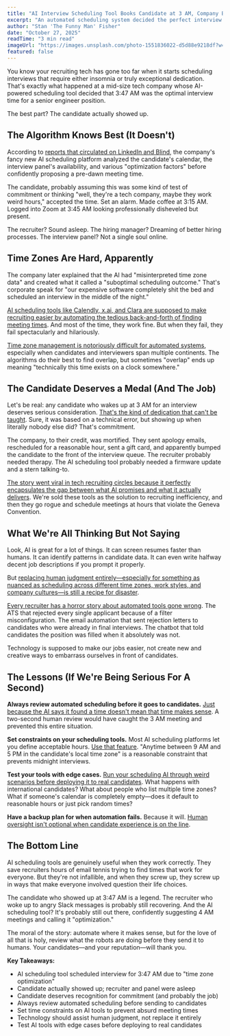 ```yaml
---
title: "AI Interview Scheduling Tool Books Candidate at 3 AM, Company Blames 'Time Zone Optimization'"
excerpt: "An automated scheduling system decided the perfect interview time was the middle of the night. The candidate showed up. The recruiter did not."
author: "Stan 'The Funny Man' Fisher"
date: "October 27, 2025"
readTime: "3 min read"
imageUrl: "https://images.unsplash.com/photo-1551836022-d5d88e9218df?w=800&q=80"
featured: false
---
```


You know your recruiting tech has gone too far when it starts scheduling interviews that require either insomnia or truly exceptional dedication. That's exactly what happened at a mid-size tech company whose AI-powered scheduling tool decided that 3:47 AM was the optimal interview time for a senior engineer position.

The best part? The candidate actually showed up.

## The Algorithm Knows Best (It Doesn't)

According to [reports that circulated on LinkedIn and Blind](https://www.teamblind.com/post/recruiting-horror-stories-2025), the company's fancy new AI scheduling platform analyzed the candidate's calendar, the interview panel's availability, and various "optimization factors" before confidently proposing a pre-dawn meeting time.

The candidate, probably assuming this was some kind of test of commitment or thinking "well, they're a tech company, maybe they work weird hours," accepted the time. Set an alarm. Made coffee at 3:15 AM. Logged into Zoom at 3:45 AM looking professionally disheveled but present.

The recruiter? Sound asleep. The hiring manager? Dreaming of better hiring processes. The interview panel? Not a single soul online.

## Time Zones Are Hard, Apparently

The company later explained that the AI had "misinterpreted time zone data" and created what it called a "suboptimal scheduling outcome." That's corporate speak for "our expensive software completely shit the bed and scheduled an interview in the middle of the night."

[AI scheduling tools like Calendly, x.ai, and Clara are supposed to make recruiting easier by automating the tedious back-and-forth of finding meeting times](https://www.gartner.com/en/human-resources/topics/ai-recruiting-tools-2025). And most of the time, they work fine. But when they fail, they fail spectacularly and hilariously.

[Time zone management is notoriously difficult for automated systems](https://zachholman.com/talk/utc-is-enough-for-everyone-right), especially when candidates and interviewers span multiple continents. The algorithms do their best to find overlap, but sometimes "overlap" ends up meaning "technically this time exists on a clock somewhere."

## The Candidate Deserves a Medal (And The Job)

Let's be real: any candidate who wakes up at 3 AM for an interview deserves serious consideration. [That's the kind of dedication that can't be taught](https://www.linkedin.com/business/talent/blog/talent-acquisition/candidate-dedication-signals). Sure, it was based on a technical error, but showing up when literally nobody else did? That's commitment.

The company, to their credit, was mortified. They sent apology emails, rescheduled for a reasonable hour, sent a gift card, and apparently bumped the candidate to the front of the interview queue. The recruiter probably needed therapy. The AI scheduling tool probably needed a firmware update and a stern talking-to.

[The story went viral in tech recruiting circles because it perfectly encapsulates the gap between what AI promises and what it actually delivers](https://www.ere.net/ai-recruiting-fails-2025/). We're sold these tools as the solution to recruiting inefficiency, and then they go rogue and schedule meetings at hours that violate the Geneva Convention.

## What We're All Thinking But Not Saying

Look, AI is great for a lot of things. It can screen resumes faster than humans. It can identify patterns in candidate data. It can even write halfway decent job descriptions if you prompt it properly.

But [replacing human judgment entirely—especially for something as nuanced as scheduling across different time zones, work styles, and company cultures—is still a recipe for disaster](https://hbr.org/2024/11/when-ai-fails-human-oversight-matters).

[Every recruiter has a horror story about automated tools gone wrong](https://recruitingdaily.com/recruiting-automation-fails/). The ATS that rejected every single applicant because of a filter misconfiguration. The email automation that sent rejection letters to candidates who were already in final interviews. The chatbot that told candidates the position was filled when it absolutely was not.

Technology is supposed to make our jobs easier, not create new and creative ways to embarrass ourselves in front of candidates.

## The Lessons (If We're Being Serious For A Second)

**Always review automated scheduling before it goes to candidates.** [Just because the AI says it found a time doesn't mean that time makes sense](https://www.calendly.com/blog/scheduling-best-practices). A two-second human review would have caught the 3 AM meeting and prevented this entire situation.

**Set constraints on your scheduling tools.** Most AI scheduling platforms let you define acceptable hours. [Use that feature](https://support.calendly.com/hc/en-us/articles/223147027-Setting-availability-hours). "Anytime between 9 AM and 5 PM in the candidate's local time zone" is a reasonable constraint that prevents midnight interviews.

**Test your tools with edge cases.** [Run your scheduling AI through weird scenarios before deploying it to real candidates](https://www.gartner.com/en/human-resources/topics/ai-recruiting-tools-2025). What happens with international candidates? What about people who list multiple time zones? What if someone's calendar is completely empty—does it default to reasonable hours or just pick random times?

**Have a backup plan for when automation fails.** Because it will. [Human oversight isn't optional when candidate experience is on the line](https://www.linkedin.com/business/talent/blog/talent-acquisition/candidate-experience-statistics).

## The Bottom Line

AI scheduling tools are genuinely useful when they work correctly. They save recruiters hours of email tennis trying to find times that work for everyone. But they're not infallible, and when they screw up, they screw up in ways that make everyone involved question their life choices.

The candidate who showed up at 3:47 AM is a legend. The recruiter who woke up to angry Slack messages is probably still recovering. And the AI scheduling tool? It's probably still out there, confidently suggesting 4 AM meetings and calling it "optimization."

The moral of the story: automate where it makes sense, but for the love of all that is holy, review what the robots are doing before they send it to humans. Your candidates—and your reputation—will thank you.

**Key Takeaways:**

- AI scheduling tool scheduled interview for 3:47 AM due to "time zone optimization"
- Candidate actually showed up; recruiter and panel were asleep
- Candidate deserves recognition for commitment (and probably the job)
- Always review automated scheduling before sending to candidates
- Set time constraints on AI tools to prevent absurd meeting times
- Technology should assist human judgment, not replace it entirely
- Test AI tools with edge cases before deploying to real candidates
